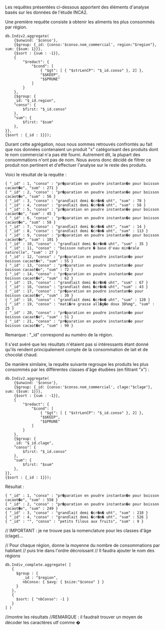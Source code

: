 Les requêtes présentées ci-dessous apportent des éléments d'analyse basés sur les données de l'étude INCA2. 

Une première requête consiste à obtenir les aliments les plus consommés par région.

    db.Indiv2.aggregate(
        {$unwind: '$conso'},
        {$group: {_id: {conso:'$conso.nom_commercial', region:"$region"}, sum: {$sum: 1}}},
        {$sort : {sum : -1}},
        {
            "$redact": {
                "$cond": [
                    { "$gt": [ { "$strLenCP": "$_id.conso" }, 2] },
                    "$$KEEP",
                    "$$PRUNE"
                ]
            }
        },
        {$group: {
        _id: "$_id.region",
        "conso": {
            $first: "$_id.conso"
        },
        "sum": {
            $first: "$sum"
        },
    }},
    {$sort : {_id : 1}});
    
Durant cette agrégation, nous nous sommes retrouvés confrontés au fait que nos données contenaient un produit "x" catégorisant des produits dont le nom commercial n'a pas été fourni. Autrement dit, la plupart des consommations n'ont pas de nom. Nous avons donc décidé de filtrer ce produit non pertinent et d'effectuer l'analyse sur le reste des produits.

Voici le résultat de la requête :

    { "_id" : 1, "conso" : "pr�paration en poudre instantan�e pour boisson cacaot�e", "sum" : 271 }
    { "_id" : 2, "conso" : "pr�paration en poudre instantan�e pour boisson cacaot�e", "sum" : 56 }
    { "_id" : 3, "conso" : "grandlait demi �cr�m� uht", "sum" : 78 }
    { "_id" : 4, "conso" : "grandlait demi �cr�m� uht", "sum" : 58 }
    { "_id" : 5, "conso" : "pr�paration en poudre instantan�e pour boisson cacaot�e", "sum" : 45 }
    { "_id" : 6, "conso" : "pr�paration en poudre instantan�e pour boisson cacaot�e", "sum" : 58 }
    { "_id" : 7, "conso" : "grandlait demi �cr�m� uht", "sum" : 14 }
    { "_id" : 8, "conso" : "grandlait demi �cr�m� uht", "sum" : 113 }
    { "_id" : 9, "conso" : "pr�paration en poudre instantan�e pour boisson cacaot�e", "sum" : 101 }
    { "_id" : 10, "conso" : "grandlait demi �cr�m� uht", "sum" : 35 }
    { "_id" : 11, "conso" : "boisson nature � base d'eau min�rale naturelle", "sum" : 27 }
    { "_id" : 12, "conso" : "pr�paration en poudre instantan�e pour boisson cacaot�e", "sum" : 55 }
    { "_id" : 13, "conso" : "pr�paration en poudre instantan�e pour boisson cacaot�e", "sum" : 72 }
    { "_id" : 14, "conso" : "pr�paration en poudre instantan�e pour boisson cacaot�e", "sum" : 62 }
    { "_id" : 15, "conso" : "grandlait demi �cr�m� uht", "sum" : 67 }
    { "_id" : 16, "conso" : "grandlait demi �cr�m� uht", "sum" : 43 }
    { "_id" : 17, "conso" : "pr�paration en poudre instantan�e pour boisson cacaot�e", "sum" : 30 }
    { "_id" : 18, "conso" : "grandlait demi �cr�m� uht", "sum" : 120 }
    { "_id" : 19, "conso" : "mati�re grasse all�g�e doux 38%mg", "sum" : 25 }
    { "_id" : 20, "conso" : "pr�paration en poudre instantan�e pour boisson cacaot�e", "sum" : 51 }
    { "_id" : 21, "conso" : "pr�paration en poudre instantan�e pour boisson cacaot�e", "sum" : 90 }

Remarque : "_id" correspond au numéro de la région.

Il s'est avéré que les résultats n'étaient pas si intéressants étant donné qu'ils rendent principalement compte de la consommation de lait et de chocolat chaud.

De manière similaire, la requête suivante regroupe les produits les plus consommés par les différentes classes d'âge étudiées (en filtrant "x") :

    db.Indiv2.aggregate(
        {$unwind: '$conso'},
        {$group: {_id: {conso:'$conso.nom_commercial', clage:"$clage"}, sum: {$sum: 1}}},
        {$sort : {sum : -1}},
        {
            "$redact": {
                "$cond": [
                    { "$gt": [ { "$strLenCP": "$_id.conso" }, 2] },
                    "$$KEEP",
                    "$$PRUNE"
                ]
            }
        },
        {$group: {
        _id: "$_id.clage",
        "conso": {
            $first: "$_id.conso"
        },
        "sum": {
            $first: "$sum"
        },
    }},
    {$sort : {_id : 1}});
 
 Résultat :
 
    { "_id" : 1, "conso" : "pr�paration en poudre instantan�e pour boisson cacaot�e", "sum" : 558 }
    { "_id" : 2, "conso" : "pr�paration en poudre instantan�e pour boisson cacaot�e", "sum" : 249 }
    { "_id" : 3, "conso" : "grandlait demi �cr�m� uht", "sum" : 218 }
    { "_id" : 4, "conso" : "grandlait demi �cr�m� uht", "sum" : 526 }
    { "_id" : "", "conso" : "petits filous aux fruits", "sum" : 9 }

// IMPORTANT : je ne trouve pas la nomenclature pour les classes d'âge (clage)...

// Pour chaque région, donne la moyenne du nombre de consommations par habitant
//  puis trie dans l'ordre décroissant
// Il faudra ajouter le nom des régions

    db.Indiv_complete.aggregate( [
       {
         $group : {
            _id : "$region",
            nbConso: { $avg: { $size:"$conso" } }
         }
       },
       {
         $sort: { "nbConso": -1 }
       }
    ] )

//montre les résultats
//REMARQUE : il faudrait trouver un moyen de décoder les caractères utf comme �

